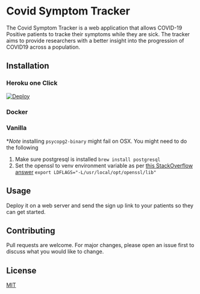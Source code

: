 # Covid Symptom Tracker

The Covid Symptom Tracker is a web application that allows COVID-19 Positive patients to tracke their symptoms while they are sick. The tracker aims to provide researchers with a better insight into the progression of COVID19 across a population.

## Installation

### Heroku one Click
[![Deploy](https://www.herokucdn.com/deploy/button.svg)](https://heroku.com/deploy?template=https://github.com/hsg-covid-engage/covid-engage/tree/main)

### Docker

### Vanilla

**Note* installing `psycopg2-binary` might fail on OSX. You might need to do the following
1. Make sure postgresql is installed `brew install postgresql`
2. Set the openssl to venv environment variable as per [this StackOverflow answer](https://stackoverflow.com/a/55839410)
```export LDFLAGS="-L/usr/local/opt/openssl/lib"```


## Usage

Deploy it on a web server and send the sign up link to your patients so they can get started.

## Contributing
Pull requests are welcome. For major changes, please open an issue first to discuss what you would like to change.

## License
[MIT](https://choosealicense.com/licenses/mit/)